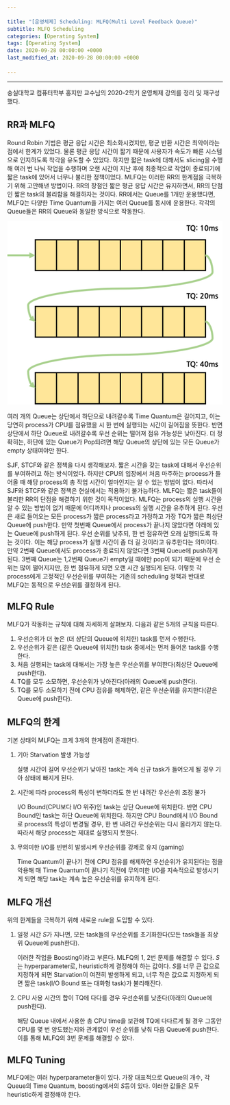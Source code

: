 ```yaml
---

title: "[운영체제] Scheduling: MLFQ(Multi Level Feedback Queue)"
subtitle: MLFQ Scheduling
categories: [Operating System]
tags: [Operating System]
date: 2020-09-28 00:00:00 +0000
last_modified_at: 2020-09-28 00:00:00 +0000

---
```


---

숭실대학교 컴퓨터학부 홍지만 교수님의 2020-2학기 운영체제 강의를 정리 및 재구성했다.

## RR과 MLFQ

Round Robin 기법은 평균 응답 시간은 최소화시켰지만, 평균 반환 시간은 최악이라는 점에서 한계가 있었다. 물론 평균 응답 시간이 짧기 때문에 사용자가 속도가 빠른 시스템으로 인지하도록 착각을 유도할 수 있었다. 하지만 짧은 task에 대해서도 slicing을 수행해 여러 번 나눠 작업을 수행하며 오랜 시간이 지난 후에 최종적으로 작업이 종료되기에 짧은 task에 있어서 너무나 불리한 정책이었다. MLFQ는 이러한 RR의 한계점을 극복하기 위해 고안해낸 방법이다. RR의 장점인 짧은 평균 응답 시간은 유지하면서, RR의 단점인 짧은 task의 불리함을 해결하자는 것이다. RR에서는 Queue를 1개만 운용했다면, MLFQ는 다양한 Time Quantum을 가지는 여러 Queue를 동시에 운용한다. 각각의 Queue들은 RR의 Queue와 동일한 방식으로 작동한다.

![01.png](/assets/images/2020-09-28-Scheduling-MLFQ/01.png)

여러 개의 Queue는 상단에서 하단으로 내려갈수록 Time Quantum은 길어지고, 이는 당연히 process가 CPU를 점유했을 시 한 번에 실행되는 시간이 길어짐을 뜻한다. 반면 상단에서 하단 Queue로 내려갈수록 우선 순위는 떨어져 점유 가능성은 낮아진다. 더 정확히는, 하단에 있는 Queue가 Pop되려면 해당 Queue의 상단에 있는 모든 Queue가 empty 상태여야만 한다.

SJF, STCF와 같은 정책을 다시 생각해보자. 짧은 시간을 갖는 task에 대해서 우선순위를 부여하려고 하는 방식이었다. 하지만 CPU의 입장에서 처음 마주하는 process가 들어올 때 해당 process의 총 작업 시간이 얼마인지는 알 수 있는 방법이 없다. 따라서 SJF와 STCF와 같은 정책은 현실에서는 적용하기 불가능하다. MLFQ는 짧은 task들이 불리한 RR의 단점을 해결하기 위한 것이 목적이었다. MLFQ는 process의 실행 시간을 알 수 있는 방법이 없기 때문에 어디까지나 process의 실행 시간을 유추하게 된다. 우선은 새로 들어오는 모든 process가 짧은 process라고 가정하고 가장 TQ가 짧은 최상단 Queue에 push한다. 만약 첫번째 Queue에서 process가 끝나지 않았다면 아래에 있는 Queue에 push하게 된다. 우선 순위를 낮추되, 한 번 점유하면 오래 실행되도록 하는 것이다. 이는 해당 process가 실행 시간이 좀 더 길 것이라고 유추한다는 의미이다. 만약 2번째 Queue에서도 process가 종료되지 않았다면 3번째 Queue에 push하게 된다. 3번째 Queue는 1,2번째 Queue가 empty일 때에만 pop이 되기 때문에 우선 순위는 많이 떨어지지만, 한 번 점유하게 되면 오랜 시간 실행되게 된다. 이렇듯 각 process에게 고정적인 우선순위를 부여하는 기존의 scheduling 정책과 반대로 MLFQ는 동적으로 우선순위를 결정하게 된다.

## MLFQ Rule

MLFQ가 작동하는 규칙에 대해 자세하게 살펴보자. 다음과 같은 5개의 규칙을 따른다.

1. 우선순위가 더 높은 (더 상단의 Queue에 위치한) task를 먼저 수행한다.
2. 우선순위가 같은 (같은 Queue에 위치한) task 중에서는 먼저 들어온 task를 수행한다.
3. 처음 실행되는 task에 대해서는 가장 높은 우선순위를 부여한다(최상단 Queue에 push한다).
4. TQ를 모두 소모하면, 우선순위가 낮아진다(아래의 Queue에 push한다).
5. TQ를 모두 소모하기 전에 CPU 점유를 해제하면, 같은 우선순위를 유지한다(같은 Queue에 push한다).

## MLFQ의 한계

기본 상태의 MLFQ는 크게 3개의 한계점이 존재한다.

1. 기아 Starvation 발생 가능성

    실행 시간이 길어 우선순위가 낮아진 task는 계속 신규 task가 들어오게 될 경우 기아 상태에 빠지게 된다.

2. 시간에 따라 process의 특성이 변하더라도 한 번 내려간 우선순위 조정 불가

    I/O Bound(CPU보다 I/O 위주)인 task는 상단 Queue에 위치한다. 반면 CPU Bound인 task는 하단 Queue에 위치한다. 하지만 CPU Bound에서 I/O Bound로 process의 특성이 변경될 경우, 한 번 내려간 우선순위는 다시 올라가지 않는다. 따라서 해당 process는 제대로 실행되지 못한다.

3. 무의미한 I/O를 빈번히 발생시켜 우선순위를 강제로 유지 (gaming)

    Time Quantum이 끝나기 전에 CPU 점유를 해제하면 우선순위가 유지된다는 점을 악용해 매 Time Quantum이 끝나기 직전에 무의미한 I/O를 지속적으로 발생시키게 되면 해당 task는 계속 높은 우선순위를 유지하게 된다.

## MLFQ 개선

위의 한계들을 극복하기 위해 새로운 rule을 도입할 수 있다.

1. 일정 시간 $S$가 지나면, 모든 task들의 우선순위를 초기화한다(모든 task들을 최상위 Queue에 push한다).

    이러한 작업을 Boosting이라고 부른다. MLFQ의 1, 2번 문제를 해결할 수 있다. $S$는 hyperparameter로, heuristic하게 결정해야 하는 값이다. $S$를 너무 큰 값으로 지정하게 되면 Starvation이 여전히 발생하게 되고, 너무 작은 값으로 지정하게 되면 짧은 task(I/O Bound 또는 대화형 task)가 불리해진다.

2. CPU 사용 시간의 합이 TQ에 다다를 경우 우선순위를 낮춘다(아래의 Queue에 push한다).

    해당 Queue 내에서 사용한 총 CPU time을 보관해 TQ에 다다르게 될 경우 그동안 CPU를 몇 번 양도했는지와 관계없이 우선 순위를 낮춰 다음 Queue에 push한다. 이를 통해 MLFQ의 3번 문제를 해결할 수 있다.

## MLFQ Tuning

MLFQ에는 여러 hyperparameter들이 있다. 가장 대표적으로 Queue의 개수, 각 Queue의 Time Quantum, boosting에서의 $S$등이 있다. 이러한 값들은 모두 heuristic하게 결정해야 한다.
